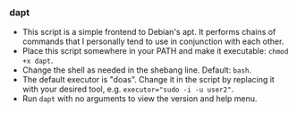 ### dapt
- This script is a simple frontend to Debian's apt. It performs chains of commands that I personally tend to use in conjunction with each other.
- Place this script somewhere in your PATH and make it executable: `chmod +x dapt`.
- Change the shell as needed in the shebang line. Default: `bash`.
- The default executor is "doas". Change it in the script by replacing it with your desired tool, e.g. `executor="sudo -i -u user2"`.
- Run `dapt` with no arguments to view the version and help menu.

